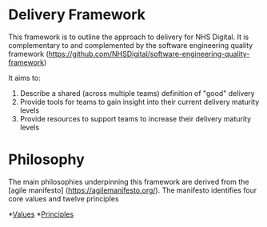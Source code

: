 # Delivery Framework
This framework is to outline the approach to delivery for NHS Digital.  It is complementary to and complemented by the software engineering quality framework (https://github.com/NHSDigital/software-engineering-quality-framework)

It aims to:
1. Describe a shared (across multiple teams) definition of "good" delivery
2. Provide tools for teams to gain insight into their current delivery maturity levels
3. Provide resources to support teams to increase their delivery maturity levels

# Philosophy
The main philosophies underpinning this framework are derived from the [agile manifesto] (https://agilemanifesto.org/).  The manifesto identifies four core values and twelve principles

*[Values](https://github.com/robdale/delivery-framework/blob/main/values.md)
*[Principles](https://github.com/robdale/delivery-framework/blob/main/principles.md)
